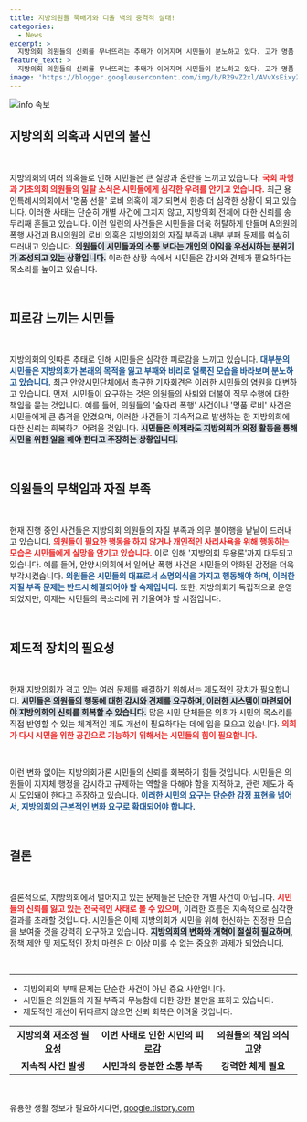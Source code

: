 ```yaml
---
title: 지방의원들 뚝배기와 디올 백의 충격적 실태!
categories:
  - News
excerpt: >
  지방의회 의원들의 신뢰를 무너뜨리는 추태가 이어지며 시민들이 분노하고 있다. 고가 명품 로비 의혹과 폭행 사건이 줄줄이 벌어지면서, 의회의 기능에 대한 근본적인 재검토가 필요하다는 목소리가 커지고 있다.
feature_text: >
  지방의회 의원들의 신뢰를 무너뜨리는 추태가 이어지며 시민들이 분노하고 있다. 고가 명품 로비 의혹과 폭행 사건이 줄줄이 벌어지면서, 의회의 기능에 대한 근본적인 재검토가 필요하다는 목소리가 커지고 있다.
image: 'https://blogger.googleusercontent.com/img/b/R29vZ2xl/AVvXsEixyZcFfHzMRdzZMjFBmAUKJYCLCGyLL1o632UiGVXcaFdKo_bkvkuCioo0uUKlGfBVcT3P84aROyZIXSBEx3Aw5nCQ3pTgDom1WDC4m8eifvWiAmWEEVb4x6G_l8C0QH225ldMjyaFvpxGEBGNO37VmDTDMHGhJPq73UglMfDca1-0aw/s1600/blogspot.png'
---
```


<p><img src="https://blogger.googleusercontent.com/img/b/R29vZ2xl/AVvXsEixyZcFfHzMRdzZMjFBmAUKJYCLCGyLL1o632UiGVXcaFdKo_bkvkuCioo0uUKlGfBVcT3P84aROyZIXSBEx3Aw5nCQ3pTgDom1WDC4m8eifvWiAmWEEVb4x6G_l8C0QH225ldMjyaFvpxGEBGNO37VmDTDMHGhJPq73UglMfDca1-0aw/s1600/blogspot.png" alt="info 속보" /></p>

<h2 data-ke-size="size26">지방의회 의혹과 시민의 불신</h2>

<p data-ke-size="size16">&nbsp;</p>

<p>지방의회의 여러 의혹들로 인해 시민들은 큰 실망과 혼란을 느끼고 있습니다. <b><span style="color: #ee2323;">국회 파행과 기초의회 의원들의 일탈 소식은 시민들에게 심각한 우려를 안기고 있습니다.</span></b> 최근 용인특례시의회에서 '명품 선물' 로비 의혹이 제기되면서 한층 더 심각한 상황이 되고 있습니다. 이러한 사태는 단순히 개별 사건에 그치지 않고, 지방의회 전체에 대한 신뢰를 송두리째 흔들고 있습니다. 이런 일련의 사건들은 시민들을 더욱 허탈하게 만들며 A의원의 폭행 사건과 B시의원의 로비 의혹은 지방의회의 자질 부족과 내부 부패 문제를 여실히 드러내고 있습니다. <b><span style="background-color: #21538527;">의원들이 시민들과의 소통 보다는 개인의 이익을 우선시하는 분위기가 조성되고 있는 상황입니다.</span></b> 이러한 상황 속에서 시민들은 감시와 견제가 필요하다는 목소리를 높이고 있습니다. </p>

<p data-ke-size="size16">&nbsp;</p>

<h2 data-ke-size="size26">피로감 느끼는 시민들</h2>

<p data-ke-size="size16">&nbsp;</p>

<p>지방의회의 잇따른 추태로 인해 시민들은 심각한 피로감을 느끼고 있습니다. <b><span style="color: #1a5490;">대부분의 시민들은 지방의회가 본래의 목적을 잃고 부패와 비리로 얼룩진 모습을 바라보며 분노하고 있습니다.</span></b> 최근 안양시민단체에서 촉구한 기자회견은 이러한 시민들의 염원을 대변하고 있습니다. 먼저, 시민들이 요구하는 것은 의원들의 사퇴와 더불어 직무 수행에 대한 책임을 묻는 것입니다. 예를 들어, 의원들의 '술자리 폭행' 사건이나 '명품 로비' 사건은 시민들에게 큰 충격을 안겼으며, 이러한 사건들이 지속적으로 발생하는 한 지방의회에 대한 신뢰는 회복하기 어려울 것입니다. <b><span style="background-color: #21538527;">시민들은 이제라도 지방의회가 의정 활동을 통해 시민을 위한 일을 해야 한다고 주장하는 상황입니다.</span></b> </p>

<p data-ke-size="size16">&nbsp;</p>

<h2 data-ke-size="size26">의원들의 무책임과 자질 부족</h2>

<p data-ke-size="size16">&nbsp;</p>

<p>현재 진행 중인 사건들은 지방의회 의원들의 자질 부족과 의무 불이행을 낱낱이 드러내고 있습니다. <b><span style="color: #ee2323;">의원들이 필요한 행동을 하지 않거나 개인적인 사리사욕을 위해 행동하는 모습은 시민들에게 실망을 안기고 있습니다.</span></b> 이로 인해 '지방의회 무용론'까지 대두되고 있습니다. 예를 들어, 안양시의회에서 일어난 폭행 사건은 시민들의 악화된 감정을 더욱 부각시켰습니다. <b><span style="color: #1a5490;">의원들은 시민들의 대표로서 소명의식을 가지고 행동해야 하며, 이러한 자질 부족 문제는 반드시 해결되어야 할 숙제입니다.</span></b> 또한, 지방의회가 독립적으로 운영되었지만, 이제는 시민들의 목소리에 귀 기울여야 할 시점입니다.</p>

<p data-ke-size="size16">&nbsp;</p>

<h2 data-ke-size="size26">제도적 장치의 필요성</h2>

<p data-ke-size="size16">&nbsp;</p>

<p>현재 지방의회가 겪고 있는 여러 문제를 해결하기 위해서는 제도적인 장치가 필요합니다. <b><span style="background-color: #21538527;">시민들은 의원들의 행동에 대한 감시와 견제를 요구하며, 이러한 시스템이 마련되어야 지방의회의 신뢰를 회복할 수 있습니다.</span></b> 많은 시민 단체들은 의회가 시민의 목소리를 직접 반영할 수 있는 체계적인 제도 개선이 필요하다는 데에 입을 모으고 있습니다. <b><span style="color: #ee2323;">의회가 다시 시민을 위한 공간으로 기능하기 위해서는 시민들의 힘이 필요합니다.</span></b> </p>

<p data-ke-size="size16">&nbsp;</p>

<p>이런 변화 없이는 지방의회가론 시민들의 신뢰를 회복하기 힘들 것입니다. 시민들은 의원들이 지자체 행정을 감시하고 규제하는 역할을 다해야 함을 지적하고, 관련 제도가 즉시 도입돼야 한다고 주장하고 있습니다. <b><span style="color: #1a5490;">이러한 시민의 요구는 단순한 감정 표현을 넘어서, 지방의회의 근본적인 변화 요구로 확대되어야 합니다.</span></b></p>

<p data-ke-size="size16">&nbsp;</p>

<h2 data-ke-size="size26">결론</h2>

<p data-ke-size="size16">&nbsp;</p>

<p>결론적으로, 지방의회에서 벌어지고 있는 문제들은 단순한 개별 사건이 아닙니다. <b><span style="color: #ee2323;">시민들의 신뢰를 잃고 있는 전국적인 사태로 볼 수 있으며</span></b>, 이러한 흐름은 지속적으로 심각한 결과를 초래할 것입니다. 시민들은 이제 지방의회가 시민을 위해 헌신하는 진정한 모습을 보여줄 것을 강력히 요구하고 있습니다. <b><span style="background-color: #21538527;">지방의회의 변화와 개혁이 절실히 필요하며</span></b>, 정책 제안 및 제도적인 장치 마련은 더 이상 미룰 수 없는 중요한 과제가 되었습니다. </p>

<p data-ke-size="size16">&nbsp;</p>

<hr/>

<ul>
<li>지방의회의 부패 문제는 단순한 사건이 아닌 중요 사안입니다.</li>
<li>시민들은 의원들의 자질 부족과 무능함에 대한 강한 불만을 표하고 있습니다.</li>
<li>제도적인 개선이 뒤따르지 않으면 신뢰 회복은 어려울 것입니다.</li>
</ul>

<table>
<tr>
<td style="text-align: center; height: 17px;"><b>지방의회 재조정 필요성</b></td>
<td style="text-align: center; height: 17px;"><b>이번 사태로 인한 시민의 피로감</b></td>
<td style="text-align: center; height: 17px;"><b>의원들의 책임 의식 고양</b></td>
</tr>
<tr>
<td style="text-align: center; height: 17px;"><b>지속적 사건 발생</b></td>
<td style="text-align: center; height: 17px;"><b>시민과의 충분한 소통 부족</b></td>
<td style="text-align: center; height: 17px;"><b>강력한 체계 필요</b></td>
</tr>
</table>

<p data-ke-size="size16">&nbsp;</p>
유용한 생활 정보가 필요하시다면, <a href="https://qoogle.tistory.com" rel="dofollow">qoogle.tistory.com</a>


